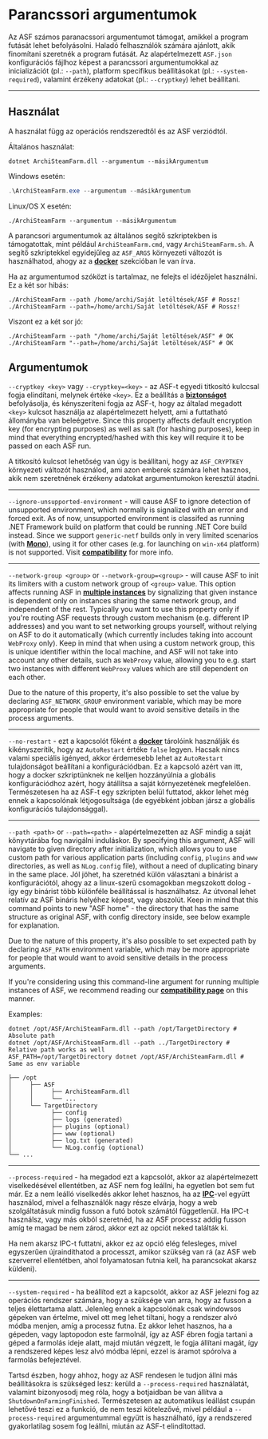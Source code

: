 # Parancssori argumentumok

Az ASF számos paranacssori argumentumot támogat, amikkel a program futását lehet befolyásolni. Haladó felhasználók számára ajánlott, akik finomítani szeretnék a program futását. Az alapértelmezett `ASF.json` konfigurációs fájlhoz képest a parancssori argumentumokkal az inicializációt (pl.: `--path`), platform specifikus beállításokat (pl.: `--system-required`), valamint érzékeny adatokat (pl.: `--cryptkey`) lehet beállítani.

* * *

## Használat

A használat függ az operációs rendszeredtől és az ASF verziódtól.

Általános használat:

```shell
dotnet ArchiSteamFarm.dll --argumentum --másikArgumentum
```

Windows esetén:

```powershell
.\ArchiSteamFarm.exe --argumentum --másikArgumentum
```

Linux/OS X esetén:

```shell
./ArchiSteamFarm --argumentum --másikArgumentum
```

A parancsori argumentumok az általános segítő szkriptekben is támogatottak, mint például `ArchiSteamFarm.cmd`, vagy `ArchiSteamFarm.sh`. A segítő szkriptekkel egyidejűleg az `ASF_ARGS` környezeti változót is használhatod, ahogy az a **[docker](https://github.com/JustArchiNET/ArchiSteamFarm/wiki/Docker#command-line-arguments)** szekcióban le van írva.

Ha az argumentumod szóközt is tartalmaz, ne felejts el idézőjelet használni. Ez a két sor hibás:

```shell
./ArchiSteamFarm --path /home/archi/Saját letöltések/ASF # Rossz!
./ArchiSteamFarm --path=/home/archi/Saját letöltések/ASF # Rossz!
```

Viszont ez a két sor jó:

```shell
./ArchiSteamFarm --path "/home/archi/Saját letöltések/ASF" # OK 
./ArchiSteamFarm "--path=/home/archi/Saját letöltések/ASF" # OK
```

## Argumentumok

`--cryptkey <key>` vagy `--cryptkey=<key>` - az ASF-t egyedi titkosító kulccsal fogja elindítani, melynek értéke `<key>`. Ez a beállítás a **[biztonságot](https://github.com/JustArchiNET/ArchiSteamFarm/wiki/Security)** befolyásolja, és kényszeríteni fogja az ASF-t, hogy az általad megadott `<key>` kulcsot használja az alapértelmezett helyett, ami a futtatható állományba van beleégetve. Since this property affects default encryption key (for encrypting purposes) as well as salt (for hashing purposes), keep in mind that everything encrypted/hashed with this key will require it to be passed on each ASF run.

A titkosító kulcsot lehetőség van úgy is beállítani, hogy az `ASF_CRYPTKEY` környezeti változót használod, ami azon emberek számára lehet hasznos, akik nem szeretnének érzékeny adatokat argumentumokon keresztül átadni.

* * *

`--ignore-unsupported-environment` - will cause ASF to ignore detection of unsupported environment, which normally is signalized with an error and forced exit. As of now, unsupported environment is classifed as running .NET Framework build on platform that could be running .NET Core build instead. Since we support `generic-netf` builds only in very limited scenarios (with **[Mono](https://www.mono-project.com)**), using it for other cases (e.g. for launching on `win-x64` platform) is not supported. Visit **[compatibility](https://github.com/JustArchiNET/ArchiSteamFarm/wiki/Compatibility)** for more info.

* * *

`--network-group <group>` or `--network-group=<group>` - will cause ASF to init its limiters with a custom network group of `<group>` value. This option affects running ASF in **[multiple instances](https://github.com/JustArchiNET/ArchiSteamFarm/wiki/Compatibility#multiple-instances)** by signalizing that given instance is dependent only on instances sharing the same network group, and independent of the rest. Typically you want to use this property only if you're routing ASF requests through custom mechanism (e.g. different IP addresses) and you want to set networking groups yourself, without relying on ASF to do it automatically (which currently includes taking into account `WebProxy` only). Keep in mind that when using a custom network group, this is unique identifier within the local machine, and ASF will not take into account any other details, such as `WebProxy` value, allowing you to e.g. start two instances with different `WebProxy` values which are still dependent on each other.

Due to the nature of this property, it's also possible to set the value by declaring `ASF_NETWORK_GROUP` environment variable, which may be more appropriate for people that would want to avoid sensitive details in the process arguments.

* * *

`--no-restart` - ezt a kapcsolót főként a **[docker](https://github.com/JustArchiNET/ArchiSteamFarm/wiki/Docker)** tárolóink használják és kikényszerítik, hogy az `AutoRestart` értéke `false` legyen. Hacsak nincs valami speciális igényed, akkor érdemesebb lehet az `AutoRestart` tulajdonságot beállítani a konfigurációdban. Ez a kapcsoló azért van itt, hogy a docker szkriptünknek ne kelljen hozzányúlnia a globális konfigurációdhoz azért, hogy átállítsa a saját környezetének megfelelően. Természetesen ha az ASF-t egy szkripten belül futtatod, akkor lehet még ennek a kapcsolónak létjogosultsága (de egyébként jobban jársz a globális konfigurációs tulajdonsággal).

* * *

`--path <path>` or `--path=<path>` - alapértelmezetten az ASF mindig a saját könyvtárába fog navigálni induláskor. By specifying this argument, ASF will navigate to given directory after initialization, which allows you to use custom path for various application parts (including `config`, `plugins` and `www` directories, as well as `NLog.config` file), without a need of duplicating binary in the same place. Jól jöhet, ha szeretnéd külön választani a binárist a konfigurációtól, ahogy az a linux-szerű csomagokban megszokott dolog - így egy binárist több különféle beállítással is használhatsz. Az útvonal lehet relatív az ASF bináris helyéhez képest, vagy abszolút. Keep in mind that this command points to new "ASF home" - the directory that has the same structure as original ASF, with config directory inside, see below example for explanation.

Due to the nature of this property, it's also possible to set expected path by declaring `ASF_PATH` environment variable, which may be more appropriate for people that would want to avoid sensitive details in the process arguments.

If you're considering using this command-line argument for running multiple instances of ASF, we recommend reading our **[compatibility page](https://github.com/JustArchiNET/ArchiSteamFarm/wiki/Compatibility#multiple-instances)** on this manner.

Examples:

```shell
dotnet /opt/ASF/ArchiSteamFarm.dll --path /opt/TargetDirectory # Absolute path
dotnet /opt/ASF/ArchiSteamFarm.dll --path ../TargetDirectory # Relative path works as well
ASF_PATH=/opt/TargetDirectory dotnet /opt/ASF/ArchiSteamFarm.dll # Same as env variable
```

```text
├── /opt
│     ├── ASF
│     │     ├── ArchiSteamFarm.dll
│     │     └── ...
│     └── TargetDirectory
│           ├── config
│           ├── logs (generated)
│           ├── plugins (optional)
│           ├── www (optional)
│           ├── log.txt (generated)
│           └── NLog.config (optional)
└── ...
```

* * *

`--process-required` - ha megadod ezt a kapcsolót, akkor az alapértelmezett viselkedésével ellentétben, az ASF nem fog leállni, ha egyetlen bot sem fut már. Ez a nem leálló viselkedés akkor lehet hasznos, ha az **[IPC](https://github.com/JustArchiNET/ArchiSteamFarm/wiki/IPC)**-vel együtt használod, mivel a felhasználók nagy része elvárja, hogy a web szolgáltatásuk mindig fusson a futó botok számától függetlenül. Ha IPC-t használsz, vagy más okból szeretnéd, ha az ASF processz addig fusson amíg te magad be nem zárod, akkor ezt az opciót neked találták ki.

Ha nem akarsz IPC-t futtatni, akkor ez az opció elég felesleges, mivel egyszerűen újraindíthatod a processzt, amikor szükség van rá (az ASF web szerverrel ellentétben, ahol folyamatosan futnia kell, ha parancsokat akarsz küldeni).

* * *

`--system-required` - ha beállítod ezt a kapcsolót, akkor az ASF jelezni fog az operációs rendszer számára, hogy a szüksége van arra, hogy az fusson a teljes élettartama alatt. Jelenleg ennek a kapcsolónak csak windowsos gépeken van értelme, mivel ott meg lehet tiltani, hogy a rendszer alvó módba menjen, amíg a processz futna. Ez akkor lehet hasznos, ha a gépeden, vagy laptopodon este farmolnál, így az ASF ébren fogja tartani a géped a farmolás ideje alatt, majd miután végzett, le fogja állítani magát, így a rendszered képes lesz alvó módba lépni, ezzel is áramot spórolva a farmolás befejeztével.

Tartsd észben, hogy ahhoz, hogy az ASF rendesen le tudjon állni más beállításokra is szükséged lesz: kerüld a `--process-required` használatát, valamint bizonyosodj meg róla, hogy a botjaidban be van állítva a `ShutdownOnFarmingFinished`. Természetesen az automatikus leállást csupán lehetővé teszi ez a funkció, de nem teszi kötelezővé, mivel például a `--process-required` argumentummal együtt is használható, így a rendszered gyakorlatilag sosem fog leállni, miután az ASF-t elindítottad.